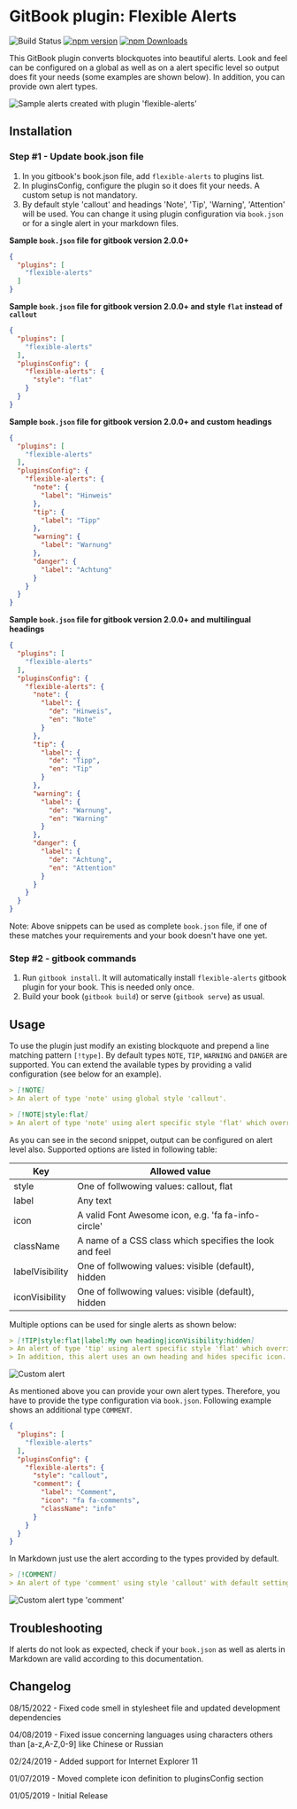 # GitBook plugin: Flexible Alerts

![Build Status](https://github.com/fzankl/gitbook-plugin-flexible-alerts/actions/workflows/main.yml/badge.svg)
[![npm version](https://img.shields.io/npm/v/gitbook-plugin-flexible-alerts/latest.svg)](https://www.npmjs.com/package/gitbook-plugin-flexible-alerts)
[![npm Downloads](https://img.shields.io/npm/dt/gitbook-plugin-flexible-alerts.svg)](https://www.npmjs.com/package/gitbook-plugin-flexible-alerts)

This GitBook plugin converts blockquotes into beautiful alerts. Look and feel can be configured on a global as well as on a alert specific level so output does fit your needs (some examples are shown below). In addition, you can provide own alert types.

![Sample alerts created with plugin 'flexible-alerts'](https://user-images.githubusercontent.com/44210522/50688702-ea774f00-1026-11e9-9281-ca615cb466f5.jpg)

## Installation

### Step #1 - Update book.json file

1. In you gitbook's book.json file, add `flexible-alerts` to plugins list.
2. In pluginsConfig, configure the plugin so it does fit your needs. A custom setup is not mandatory.
3. By default style 'callout' and headings 'Note', 'Tip', 'Warning', 'Attention' will be used. You can change it using plugin configuration via `book.json` or for a single alert in your markdown files.

**Sample `book.json` file for gitbook version 2.0.0+**

```json
{
  "plugins": [
    "flexible-alerts"
  ]
}
```

**Sample `book.json` file for gitbook version 2.0.0+ and style `flat` instead of `callout`**

```json
{
  "plugins": [
    "flexible-alerts"
  ],
  "pluginsConfig": {
    "flexible-alerts": {
      "style": "flat"
    }
  }
}
```

**Sample `book.json` file for gitbook version 2.0.0+ and custom headings**

```json
{
  "plugins": [
    "flexible-alerts"
  ],
  "pluginsConfig": {
    "flexible-alerts": {
      "note": {
        "label": "Hinweis"
      },
      "tip": {
        "label": "Tipp"
      },
      "warning": {
        "label": "Warnung"
      },
      "danger": {
        "label": "Achtung"
      }
    }
  }
}
```

**Sample `book.json` file for gitbook version 2.0.0+  and multilingual headings**

```json
{
  "plugins": [
    "flexible-alerts"
  ],
  "pluginsConfig": {
    "flexible-alerts": {
      "note": {
        "label": {
          "de": "Hinweis",
          "en": "Note"
        }
      },
      "tip": {
        "label": {
          "de": "Tipp",
          "en": "Tip"
        }
      },
      "warning": {
        "label": {
          "de": "Warnung",
          "en": "Warning"
        }
      },
      "danger": {
        "label": {
          "de": "Achtung",
          "en": "Attention"
        }
      }
    }
  }
}
```

Note: Above snippets can be used as complete `book.json` file, if one of these matches your requirements and your book doesn't have one yet.

### Step #2 - gitbook commands

1. Run `gitbook install`. It will automatically install `flexible-alerts` gitbook plugin for your book. This is needed only once.
2. Build your book (`gitbook build`) or serve (`gitbook serve`) as usual.

## Usage

To use the plugin just modify an existing blockquote and prepend a line matching pattern `[!type]`. By default types `NOTE`, `TIP`, `WARNING` and `DANGER` are supported. You can extend the available types by providing a valid configuration (see below for an example).

```markdown
> [!NOTE]
> An alert of type 'note' using global style 'callout'.
```

```markdown
> [!NOTE|style:flat]
> An alert of type 'note' using alert specific style 'flat' which overrides global style 'callout'.
```

As you can see in the second snippet, output can be configured on alert level also. Supported options are listed in following table:

| Key            | Allowed value |
| --------------- | ---- |
| style | One of follwowing values: callout, flat |
| label  | Any text |
| icon  | A valid Font Awesome icon, e.g. 'fa fa-info-circle' |
| className  | A name of a CSS class which specifies the look and feel |
| labelVisibility | One of follwowing values: visible (default), hidden |
| iconVisibility  | One of follwowing values: visible (default), hidden |

Multiple options can be used for single alerts as shown below:

```markdown
> [!TIP|style:flat|label:My own heading|iconVisibility:hidden]
> An alert of type 'tip' using alert specific style 'flat' which overrides global style 'callout'.
> In addition, this alert uses an own heading and hides specific icon.
```

![Custom alert](https://user-images.githubusercontent.com/44210522/50689970-04676080-102c-11e9-9cbc-8af129cb988c.png)

As mentioned above you can provide your own alert types. Therefore, you have to provide the type configuration via `book.json`. Following example shows an additional type `COMMENT`.

```json
{
  "plugins": [
    "flexible-alerts"
  ],
  "pluginsConfig": {
    "flexible-alerts": {
      "style": "callout",
      "comment": {
        "label": "Comment",
        "icon": "fa fa-comments",
        "className": "info"
      }
    }
  }
}
```

In Markdown just use the alert according to the types provided by default.

```markdown
> [!COMMENT]
> An alert of type 'comment' using style 'callout' with default settings.
```

![Custom alert type 'comment'](https://user-images.githubusercontent.com/44210522/50722960-6f21a600-10d7-11e9-87e7-d40d87045afe.png)

## Troubleshooting

If alerts do not look as expected, check if your `book.json` as well as alerts in Markdown are valid according to this documentation.

## Changelog

08/15/2022 - Fixed code smell in stylesheet file and updated development dependencies

04/08/2019 - Fixed issue concerning languages using characters others than [a-z,A-Z,0-9] like Chinese or Russian

02/24/2019 - Added support for Internet Explorer 11

01/07/2019 - Moved complete icon definition to pluginsConfig section

01/05/2019 - Initial Release

